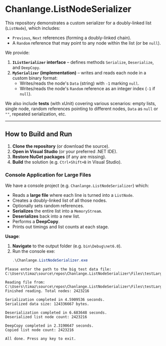 # Chanlange.ListNodeSerializer

This repository demonstrates a custom serializer for a doubly-linked list (`ListNode`), which includes:
- `Previous`, `Next` references (forming a doubly-linked chain).
- A `Random` reference that may point to any node within the list (or be `null`).

We provide:
1. **`IListSerializer` interface** – defines methods `Serialize`, `Deserialize`, and `DeepCopy`.
2. **`MySerializer` (implementation)** – writes and reads each node in a custom binary format:
   - Writes/reads the node's `Data` (string) with `-1` marking `null`.
   - Writes/reads the node's `Random` reference as an integer index (`-1` if `null`).

We also include **tests** (with xUnit) covering various scenarios: empty lists, single node, random references pointing to different nodes, `Data` as `null` or `""`, repeated serialization, etc.

---

## How to Build and Run

1. **Clone the repository** (or download the source).
2. **Open in Visual Studio** (or your preferred .NET IDE).
3. **Restore NuGet packages** (if any are missing).
4. **Build** the solution (e.g. `Ctrl+Shift+B` in Visual Studio).

### Console Application for Large Files

We have a console project (e.g. `Chanlange.ListNodeSerializer`) which:
- Reads a **large file** where each line is turned into a `ListNode`.
- Creates a doubly-linked list of all those nodes.
- Optionally sets random references.
- **Serializes** the entire list into a `MemoryStream`.
- **Deserializes** back into a new list.
- Performs a **DeepCopy**.
- Prints out timings and list counts at each stage.

**Usage**:
1. **Navigate** to the output folder (e.g. `bin\Debug\net6.0`).
2. Run the console exe:
   ```powershell
   .\Chanlange.ListNodeSerializer.exe

```
Please enter the path to the big test data file:
C:\Users\timaz\source\repos\Chanlange.ListNodeSerializer\Files\testLargeFile.txt

Reading file from: C:\Users\timaz\source\repos\Chanlange.ListNodeSerializer\Files\testLargeFile.txt
Finished reading. Total nodes: 2423216

Serialization completed in 4.5909536 seconds.
Serialized data size: 124336667 bytes.

Deserialization completed in 6.683648 seconds.
Deserialized list node count: 2423216

DeepCopy completed in 2.3190647 seconds.
Copied list node count: 2423216

All done. Press any key to exit.
```
